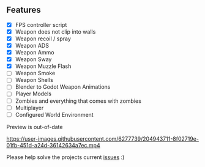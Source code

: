 ## Features
- [x] FPS controller script
- [x] Weapon does not clip into walls
- [x] Weapon recoil / spray
- [x] Weapon ADS
- [x] Weapon Ammo
- [x] Weapon Sway
- [x] Weapon Muzzle Flash
- [ ] Weapon Smoke
- [ ] Weapon Shells
- [ ] Blender to Godot Weapon Animations
- [ ] Player Models
- [ ] Zombies and everything that comes with zombies
- [ ] Multiplayer
- [ ] Configured World Environment

Preview is out-of-date

https://user-images.githubusercontent.com/6277739/204943711-8f02719e-01fb-451d-a24d-36142634a7ec.mp4

Please help solve the projects current [issues](https://github.com/Valks-Games/zombies/issues) :)
